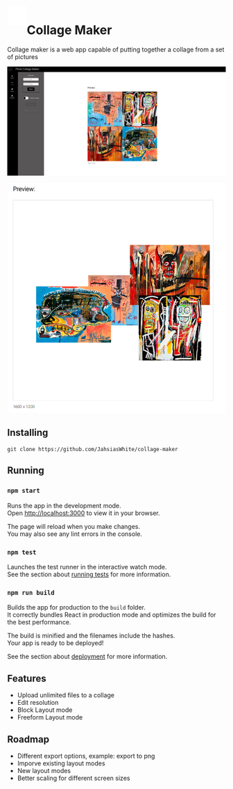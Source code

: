 <div>
   <img src="./src/icons/logo.svg" alt="Collage Maker Logo" title="Logo" align="left" height="45" />
</div>

# Collage Maker

Collage maker is a web app capable of putting together a collage from a set of pictures

<p align="center">
  <img src="./src/icons/fullscreen-with-full.png" alt="Size Limit CLI" width="738" >
</p>
<p align="center">
  <img src="./src/icons/preview-4-freeform.png" alt="Size Limit CLI" width="738" >
</p>

## Installing

```
git clone https://github.com/JahsiasWhite/collage-maker
```

## Running

### `npm start`

Runs the app in the development mode.\
Open [http://localhost:3000](http://localhost:3000) to view it in your browser.

The page will reload when you make changes.\
You may also see any lint errors in the console.

### `npm test`

Launches the test runner in the interactive watch mode.\
See the section about [running tests](https://facebook.github.io/create-react-app/docs/running-tests) for more information.

### `npm run build`

Builds the app for production to the `build` folder.\
It correctly bundles React in production mode and optimizes the build for the best performance.

The build is minified and the filenames include the hashes.\
Your app is ready to be deployed!

See the section about [deployment](https://facebook.github.io/create-react-app/docs/deployment) for more information.

## Features

- Upload unlimited files to a collage
- Edit resolution
- Block Layout mode
- Freeform Layout mode

## Roadmap

- Different export options, example: export to png
- Imporve existing layout modes
- New layout modes
- Better scaling for different screen sizes
